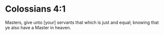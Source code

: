 # Colossians 4:1

Masters, give unto [your] servants that which is just and equal; knowing that ye also have a Master in heaven.